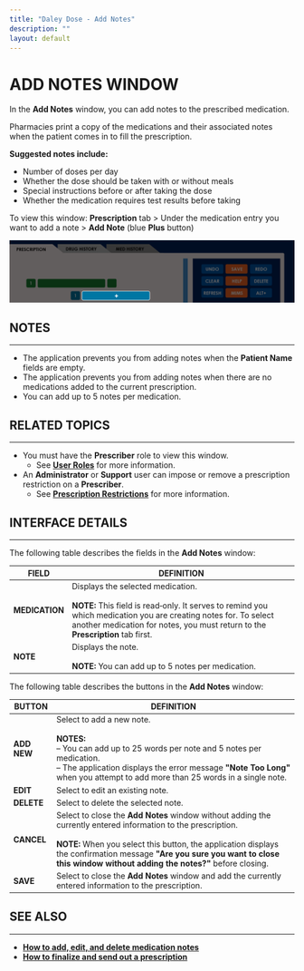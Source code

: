 ```yaml
---
title: "Daley Dose - Add Notes"
description: ""
layout: default
---
```


# **ADD NOTES WINDOW**

In the **Add Notes** window, you can add notes to the prescribed medication.  

Pharmacies print a copy of the medications and their associated notes when the patient comes in to fill the prescription.  

**Suggested notes include:**  
- Number of doses per day  
- Whether the dose should be taken with or without meals  
- Special instructions before or after taking the dose  
- Whether the medication requires test results before taking  

To view this window: **Prescription** tab > Under the medication entry you want to add a note > **Add Note** (blue **Plus** button)

![Daley Dose user interface screenshot](/assets/images/daley-dose-home-window-parts-add-notes.png) 

## **NOTES**
---
- The application prevents you from adding notes when the **Patient Name** fields are empty.
- The application prevents you from adding notes when there are no medications added to the current prescription.
- You can add up to 5 notes per medication.

## **RELATED TOPICS**
---
- You must have the **Prescriber** role to view this window.  
  + See [**User Roles**](/daleydose/about-user-roles) for more information.  
- An **Administrator** or **Support** user can impose or remove a prescription restriction on a **Prescriber**.  
  + See [**Prescription Restrictions**](/daleydose/about-prescription-restrictions) for more information.
 
## **INTERFACE DETAILS**
---
The following table describes the fields in the **Add Notes** window:

| **FIELD**   | **DEFINITION** |
|-------------|----------------|
| **MEDICATION** | Displays the selected medication.<br><br>**NOTE:** This field is read‑only. It serves to remind you which medication you are creating notes for. To select another medication for notes, you must return to the **Prescription** tab first. |
| **NOTE** | Displays the note.<br><br>**NOTE:** You can add up to 5 notes per medication. |

The following table describes the buttons in the **Add Notes** window:

| **BUTTON** | **DEFINITION** |
|------------|----------------|
| **ADD NEW** | Select to add a new note.<br><br>**NOTES:**<br>– You can add up to 25 words per note and 5 notes per medication.<br>– The application displays the error message **"Note Too Long"** when you attempt to add more than 25 words in a single note. |
| **EDIT** | Select to edit an existing note. |
| **DELETE** | Select to delete the selected note. |
| **CANCEL** | Select to close the **Add Notes** window without adding the currently entered information to the prescription.<br><br>**NOTE:** When you select this button, the application displays the confirmation message **"Are you sure you want to close this window without adding the notes?"** before closing. |
| **SAVE** | Select to close the **Add Notes** window and add the currently entered information to the prescription. |

## **SEE ALSO**
---
- [**How to add, edit, and delete medication notes**](/daleydose/prescription-manage)  
- [**How to finalize and send out a prescription**](/daleydose/prescription-finalize)
